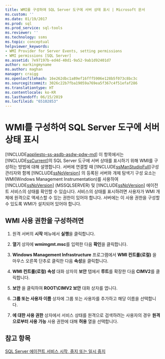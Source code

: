 ```yaml
---
title: WMI를 구성하여 SQL Server 도구에 서버 상태 표시 | Microsoft 문서
ms.custom: ''
ms.date: 01/19/2017
ms.prod: sql
ms.prod_service: sql-tools
ms.reviewer: ''
ms.technology: ssms
ms.topic: conceptual
helpviewer_keywords:
- WMI Provider for Server Events, setting permissions
- WMI permissions [SQL Server]
ms.assetid: 7e97197b-ed4d-40d1-9a52-9ab1d92401d7
author: markingmyname
ms.author: maghan
manager: craigg
ms.openlocfilehash: 16e262dbc1a89ef16fff5906e128b5f073c8bc3c
ms.sourcegitcommit: 3026c22b7fba19059a769ea5f367c4f51efaf286
ms.translationtype: HT
ms.contentlocale: ko-KR
ms.lasthandoff: 06/15/2019
ms.locfileid: "65102853"
---
```

# <a name="configure-wmi-to-show-server-status-in-sql-server-tools"></a>WMI를 구성하여 SQL Server 도구에 서버 상태 표시
[!INCLUDE[appliesto-ss-asdb-asdw-pdw-md](../includes/appliesto-ss-asdb-asdw-pdw-md.md)]
이 항목에서는 [!INCLUDE[ssCurrent](../includes/sscurrent-md.md)]의 SQL Server 도구에 서버 상태를 표시하기 위해 WMI를 구성하는 방법에 대해 설명합니다. 서버에 연결할 때 [!INCLUDE[ssManStudioFull](../includes/ssmanstudiofull-md.md)]구성 관리자와 함께 [!INCLUDE[ssNoVersion](../includes/ssnoversion-md.md)] 의 등록된 서버와 개체 탐색기 구성 요소는 WMI(Windows Management Instrumentation)를 사용하여 [!INCLUDE[ssNoVersion](../includes/ssnoversion-md.md)] (MSSQLSERVER) 및 [!INCLUDE[ssNoVersion](../includes/ssnoversion-md.md)] 에이전트 서비스의 상태를 확인할 수 있습니다. 서비스의 상태를 표시하려면 사용자가 WMI 개체에 원격으로 액세스할 수 있는 권한이 있어야 합니다. 서버에는 이 사용 권한을 구성할 수 있도록 WMI가 설치되어 있어야 합니다.  
  
## <a name="SSMSProcedure"></a>WMI 사용 권한을 구성하려면  
  
1.  원격 서버의 **시작** 메뉴에서 **실행**을 클릭합니다.  
  
2.  **열기** 상자에 **wmimgmt.msc**를 입력한 다음 **확인**을 클릭합니다.  
  
3.  **Windows Management Infrastructure** 프로그램에서 **WMI 컨트롤(로컬)** 을 마우스 오른쪽 단추로 클릭한 다음 **속성**을 클릭합니다.  
  
4.  **WMI 컨트롤(로컬) 속성** 대화 상자의 **보안** 탭에서 **루트**를 확장한 다음 **CIMV2**를 클릭합니다.  
  
5.  **보안** 을 클릭하여 **ROOT\CIMV2 보안** 대화 상자를 엽니다.  
  
6.  **그룹 또는 사용자 이름** 상자에 그룹 또는 사용자를 추가하고 해당 이름을 선택합니다.  
  
7.  **에 대한 사용 권한** _<group or user>_ 상자에서 서비스 상태를 원격으로 검색하려는 사용자의 경우 **원격으로부터 사용 가능** 사용 권한에 대해 **허용** 열을 선택합니다.  
  
## <a name="see-also"></a>참고 항목  
[SQL Server 에이전트 서비스 시작, 중지 또는 일시 중지](../ssms/agent/start-stop-or-pause-the-sql-server-agent-service.md)  
  
